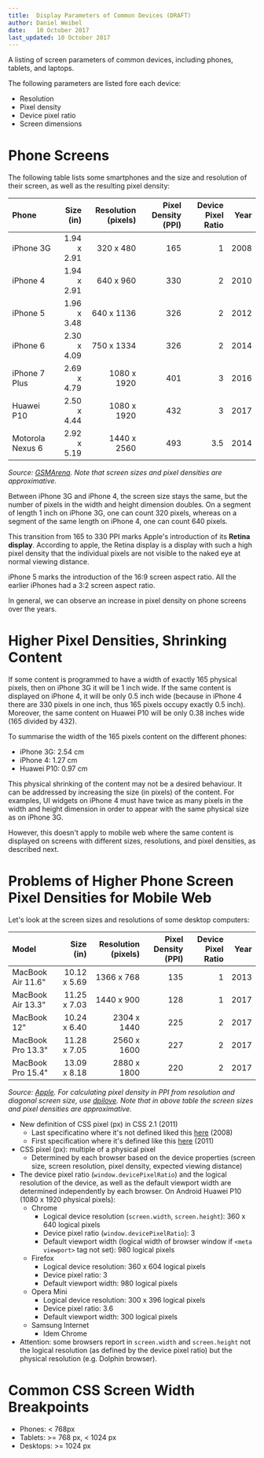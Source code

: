 ```yaml
---
title:  Display Parameters of Common Devices (DRAFT)
author: Daniel Weibel
date:   10 October 2017
last_updated: 10 October 2017
---
```


A listing of screen parameters of common devices, including phones, tablets, and laptops.

The following parameters are listed fore each device:

- Resolution
- Pixel density
- Device pixel ratio
- Screen dimensions

# Phone Screens

The following table lists some smartphones and the size and resolution of their screen, as well as the resulting pixel density:

| Phone           | Size (in)       | Resolution (pixels)       |  Pixel Density (PPI) | Device Pixel Ratio | Year |
|:----------------|----------------:|--------------------------:|---------------------:|-------------------:|-----:|
| iPhone 3G       | 1.94 x 2.91     | 320 x 480                 |  165                 | 1                  | 2008 |
| iPhone 4        | 1.94 x 2.91     | 640 x 960                 |  330                 | 2                  | 2010 |
| iPhone 5        | 1.96 x 3.48     | 640 x 1136                |  326                 | 2                  | 2012 |
| iPhone 6        | 2.30 x 4.09     | 750 x 1334                |  326                 | 2                  | 2014 |
| iPhone 7 Plus   | 2.69 x 4.79     | 1080 x 1920               |  401                 | 3                  | 2016 |
| Huawei P10      | 2.50 x 4.44     | 1080 x 1920               |  432                 | 3                  | 2017 |
| Motorola Nexus 6| 2.92 x 5.19     | 1440 x 2560               |  493                 | 3.5                | 2014 |

*Source: [GSMArena](https://www.gsmarena.com/). Note that screen sizes and pixel densities are approximative.*

Between iPhone 3G and iPhone 4, the screen size stays the same, but the number of pixels in the width and height dimension doubles. On a segment of length 1 inch on iPhone 3G, one can count 320 pixels, whereas on a segment of the same length on iPhone 4, one can count 640 pixels.

This transition from 165 to 330 PPI marks Apple's introduction of its **Retina display**. According to apple, the Retina display is a display with such a high pixel density that the individual pixels are not visible to the naked eye at normal viewing distance.

iPhone 5 marks the introduction of the 16:9 screen aspect ratio. All the earlier iPhones had a 3:2 screen aspect ratio.

In general, we can observe an increase in pixel density on phone screens over the years.

# Higher Pixel Densities, Shrinking Content

If some content is programmed to have a width of exactly 165 physical pixels, then on iPhone 3G it will be 1 inch wide. If the same content is displayed on iPhone 4, it will be only 0.5 inch wide (because in iPhone 4 there are 330 pixels in one inch, thus 165 pixels occupy exactly 0.5 inch). Moreover, the same content on Huawei P10 will be only 0.38 inches wide (165 divided by 432).

To summarise the width of the 165 pixels content on the different phones:

- iPhone 3G: 2.54 cm
- iPhone 4: 1.27 cm
- Huawei P10: 0.97 cm

This physical shrinking of the content may not be a desired behaviour. It can be addressed by increasing the size (in pixels) of the content. For examples, UI widgets on iPhone 4 must have twice as many pixels in the width and height dimension in order to appear with the same physical size as on iPhone 3G.

However, this doesn't apply to mobile web where the same content is displayed on screens with different sizes, resolutions, and pixel densities, as described next.

# Problems of Higher Phone Screen Pixel Densities for Mobile Web

Let's look at the screen sizes and resolutions of some desktop computers:

| Model                 | Size (in)       | Resolution (pixels)       |  Pixel Density (PPI) | Device Pixel Ratio | Year |
|:----------------------|----------------:|--------------------------:|---------------------:|-------------------:|-----:|
| MacBook Air 11.6"     | 10.12 x 5.69    | 1366 x 768                | 135                  | 1                  | 2013 |
| MacBook Air 13.3"     | 11.25 x 7.03    | 1440 x 900                | 128                  | 1                  | 2017 |
| MacBook 12"           | 10.24 x 6.40    | 2304 x 1440               | 225                  | 2                  | 2017 |
| MacBook Pro 13.3"     | 11.28 x 7.05    | 2560 x 1600               | 227                  | 2                  | 2017 |
| MacBook Pro 15.4"     | 13.09 x 8.18    | 2880 x 1800               | 220                  | 2                  | 2017 |

*Source: [Apple](https://www.apple.com/). For calculating pixel density in PPI from resolution and diagonal screen size, use [dpilove](http://dpi.lv/). Note that in above table the screen sizes and pixel densities are approximative.*




- New definition of CSS pixel (px) in CSS 2.1 (2011)
    - Last specificatino where it's not defined liked this [here](https://www.w3.org/TR/2008/REC-CSS2-20080411/syndata.html#length-units) (2008)
    - First specification where it's defined like this [here](https://www.w3.org/TR/2011/PR-CSS2-20110412/syndata.html#length-units) (2011)
- CSS pixel (px): multiple of a physical pixel
    - Determined by each browser based on the device properties (screen size, screen resolution, pixel density, expected viewing distance)
- The device pixel ratio (`window.devicePixelRatio`) and the logical resolution of the device, as well as the default viewport width are determined independently by each browser. On Android Huawei P10 (1080 x 1920 physical pixels):
    - Chrome
        - Logical device resolution (`screen.width`, `screen.height`): 360 x 640 logical pixels
        - Device pixel ratio (`window.devicePixelRatio`): 3
        - Default viewport width (logical width of browser window if `<meta viewport>` tag not set): 980 logical pixels
    - Firefox
        - Logical device resolution: 360 x 604 logical pixels
        - Device pixel ratio: 3
        - Default viewport width: 980 logical pixels
    - Opera Mini
        - Logical device resolution: 300 x 396 logical pixels
        - Device pixel ratio: 3.6
        - Default viewport width: 300 logical pixels
    - Samsung Internet
        - Idem Chrome
- Attention: some browsers report in `screen.width` and `screen.height` not the logical resolution (as defined by the device pixel ratio) but the physical resolution (e.g. Dolphin browser).



# Common CSS Screen Width Breakpoints

- Phones: < 768px
- Tablets: >= 768 px, < 1024 px
- Desktops: >= 1024 px
